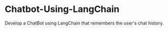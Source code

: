 # Chatbot-Using-LangChain
Develop a ChatBot using LangChain that remembers the user's chat history. 
